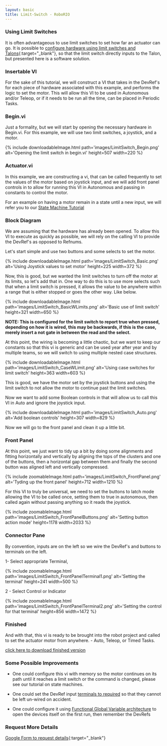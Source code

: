 ```yaml
---
layout: basic
title: Limit-Switch - RoboRIO
---
```



### Using Limit Switches

It is often advantageous to use limit switches to set how far an actuator can go. It is possible to [configure hardware using limit switches and Talons](http://crosstheroadelectronics.com/Talon%20SRX%20User%27s%20Guide.pdf#page=20){:target="_blank"}, so that the limit switch directly inputs to the Talon, but presented here is a software solution.


### Insertable VI

For the sake of this tutorial, we will construct a VI that takes in the DevRef's for each piece of hardware associated with this example, and performs the logic to set the motor. This will allow this VI to be used in Autonomous and/or Teleop, or if it needs to be run all the time, can be placed in Periodic Tasks.

### Begin.vi

Just a formality, but we will start by opening the necessary hardware in Begin.vi. For this example, we will use two limit switches, a joystick, and a motor.

{% include downloadableImage.html path='images/LimitSwitch_Begin.png' alt='Opening the limit switch in begin.vi' height=507 width=220 %}


### Actuator.vi

In this example, we are constructing a vi, that can be called frequently to set the values of the motor based on joystick input, and we will add front panel controls in to allow for running this VI in Autonomous and passing in constants to control the motor.

For an example on having a motor remain in a state until a new input, we will refer you to our [State Machine Tutorial](/tutorials/state-machine/)

### Block Diagram

We are assuming that the hardware has already been opened. To allow this VI to execute as quickly as possible, we will rely on the calling VI to provide the DevRef's as opposed to Refnums.

Let's start simple and use two buttons and some selects to set the motor.

{% include downloadableImage.html path='images/LimitSwitch_Basic.png' alt='Using Joystick values to set motor' height=225 width=372 %}

Now, this is good, but we wanted the limit switches to turn off the motor at its limits, so let's add that in. One way to do this is to use more selects such that when a limit switch is pressed, it allows the value to be anywhere within a range that is either stopped or goes the other way. Like below.

{% include downloadableImage.html path='images/LimitSwitch_BasicWLimits.png' alt='Basic use of limit switch' height=321 width=650 %}


**NOTE: This is configured for the limit switch to report true when pressed, depending on how it is wired, this may be backwards, if this is the case, merely insert a not gate in between the read and the select.**

At this point, the wiring is becoming a little chaotic, but we want to keep our constants so that this vi is generic and can be used year after year and by multiple teams, so we will switch to using multiple nested case structures.

{% include downloadableImage.html path='images/LimitSwitch_CaseWLimit.png' alt='Using case switches for limit switch' height=363 width=603 %}


This is good, we have the motor set by the joystick buttons and using the limit switch to not allow the motor to continue past the limit switches.

Now we want to add some Boolean controls in that will allow us to call this VI in Auto and ignore the joystick input.

{% include downloadableImage.html path='images/LimitSwitch_Auto.png' alt='Add boolean controls' height=307 width=829 %}


Now we will go to the front panel and clean it up a little bit.

### Front Panel

At this point, we just want to tidy up a bit by doing some alignments and fitting horizontally and vertically by aligning the tops of the clusters and one of the buttons, then a horizontal gap between them and finally the second button was aligned left and vertically compressed.

{% include zoomableImage.html path='images/LimitSwitch_FrontPanel.png' alt='Tyding up the front panel'  height=712 width=1210 %}

For this VI to truly be universal, we need to set the buttons to latch mode allowing the VI to be called once, setting them to true in autonomous, then called again without passing anything so it reads the joystick.

{% include zoomableImage.html path='images/LimitSwitch_FrontPanelButtons.png' alt='Setting button action mode'  height=1178 width=2033 %}


### Connector Pane

By convention, inputs are on the left so we wire the DevRef's and buttons to terminals on the left.

1- Select appropriate Terminal,

{% include zoomableImage.html path='images/LimitSwitch_FrontPanelTerminal1.png' alt='Setting the terminal' height=241 width=500 %}


2 - Select Control or Indicator

{% include zoomableImage.html path='images/LimitSwitch_FrontPanelTerminal2.png' alt='Setting the control for that terminal' height=856 width=1472 %}


### Finished

And with that, this vi is ready to be brought into the robot project and called to set the actuator motor from anywhere. - Auto, Teleop, or Timed Tasks.

<a href="files/LimitSwitch.vi" download>click here to download finished version</a>


### Some Possible Improvements

* One could configure this vi with memory so the motor continues on its path until it reaches a limit switch or the command is changed, please see our tutorial on state machines.

* One could set the DevRef input [terminals to required](http://zone.ni.com/reference/en-XX/help/371361H-01/lvconcepts/building_connector_pane/) so that they cannot be left un-wired on accident.

* One could configure it using [Functional Global Variable architecture](https://decibel.ni.com/content/docs/DOC-2143) to open the devices itself on the first run, then remember the DevRefs

### Request More Details

[Google Form to request details](https://docs.google.com/a/harding.edu/forms/d/1zihjhp8RryXq4o2vR1oDJK2dUg86iPsCx60G7NpEkFA/viewform?usp=send_form){:target="_blank"}
